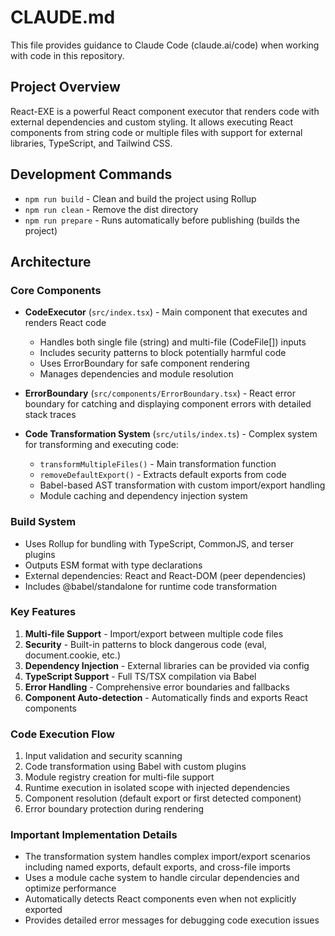 # CLAUDE.md

This file provides guidance to Claude Code (claude.ai/code) when working with code in this repository.

## Project Overview

React-EXE is a powerful React component executor that renders code with external dependencies and custom styling. It allows executing React components from string code or multiple files with support for external libraries, TypeScript, and Tailwind CSS.

## Development Commands

- `npm run build` - Clean and build the project using Rollup
- `npm run clean` - Remove the dist directory
- `npm run prepare` - Runs automatically before publishing (builds the project)

## Architecture

### Core Components

- **CodeExecutor** (`src/index.tsx`) - Main component that executes and renders React code
  - Handles both single file (string) and multi-file (CodeFile[]) inputs
  - Includes security patterns to block potentially harmful code
  - Uses ErrorBoundary for safe component rendering
  - Manages dependencies and module resolution

- **ErrorBoundary** (`src/components/ErrorBoundary.tsx`) - React error boundary for catching and displaying component errors with detailed stack traces

- **Code Transformation System** (`src/utils/index.ts`) - Complex system for transforming and executing code:
  - `transformMultipleFiles()` - Main transformation function
  - `removeDefaultExport()` - Extracts default exports from code
  - Babel-based AST transformation with custom import/export handling
  - Module caching and dependency injection system

### Build System

- Uses Rollup for bundling with TypeScript, CommonJS, and terser plugins
- Outputs ESM format with type declarations
- External dependencies: React and React-DOM (peer dependencies)
- Includes @babel/standalone for runtime code transformation

### Key Features

1. **Multi-file Support** - Import/export between multiple code files
2. **Security** - Built-in patterns to block dangerous code (eval, document.cookie, etc.)
3. **Dependency Injection** - External libraries can be provided via config
4. **TypeScript Support** - Full TS/TSX compilation via Babel
5. **Error Handling** - Comprehensive error boundaries and fallbacks
6. **Component Auto-detection** - Automatically finds and exports React components

### Code Execution Flow

1. Input validation and security scanning
2. Code transformation using Babel with custom plugins
3. Module registry creation for multi-file support
4. Runtime execution in isolated scope with injected dependencies
5. Component resolution (default export or first detected component)
6. Error boundary protection during rendering

### Important Implementation Details

- The transformation system handles complex import/export scenarios including named exports, default exports, and cross-file imports
- Uses a module cache system to handle circular dependencies and optimize performance
- Automatically detects React components even when not explicitly exported
- Provides detailed error messages for debugging code execution issues